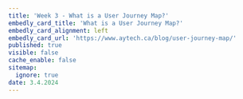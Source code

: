 ```yaml
---
title: 'Week 3 - What is a User Journey Map?'
embedly_card_title: 'What is a User Journey Map?'
embedly_card_alignment: left
embedly_card_url: 'https://www.aytech.ca/blog/user-journey-map/'
published: true
visible: false
cache_enable: false
sitemap:
  ignore: true
date: 3.4.2024
---
```

